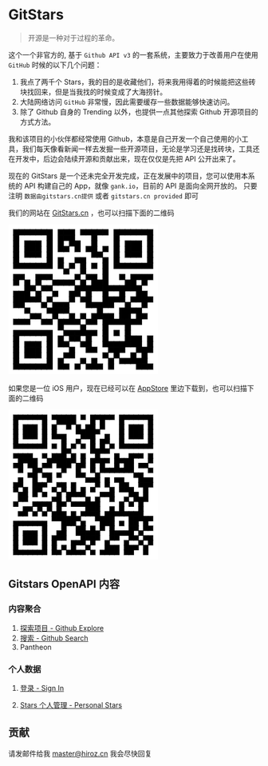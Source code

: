 # GitStars

> 开源是一种对于过程的革命。

这个一个非官方的, 基于 `Github API v3` 的一套系统，主要致力于改善用户在使用 `GitHub` 时候的以下几个问题：

1. 我点了两千个 Stars，我的目的是收藏他们，将来我用得着的时候能把这些砖块找回来，但是当我找的时候变成了大海捞针。
2. 大陆网络访问 `GitHub` 非常慢，因此需要缓存一些数据能够快速访问。
3. 除了 Github 自身的 Trending 以外，也提供一点其他探索 Github 开源项目的方式方法。

我和该项目的小伙伴都经常使用 Github，本意是自己开发一个自己使用的小工具，我们每天像看新闻一样去发掘一些开源项目，无论是学习还是找砖块，工具还在开发中，后边会陆续开源和贡献出来，现在仅仅是先把 API 公开出来了。

现在的 GitStars 是一个还未完全开发完成，正在发展中的项目，您可以使用本系统的 API 构建自己的 App，就像 `gank.io`，目前的 API 是面向全网开放的。
只要注明 `数据由gitstars.cn提供` 或者 `gitstars.cn provided` 即可

我们的网站在 [GitStars.cn](https://gitstars.cn) ，也可以扫描下面的二维码

![GitStars for WEB](images/websites-url.png)

如果您是一位 iOS 用户，现在已经可以在 [AppStore](https://itunes.apple.com/cn/app/gitstars/id1121003796) 里边下载到，也可以扫描下面的二维码

![GitStars for iOS](images/iosapp-url.png)

## Gitstars OpenAPI 内容

### 内容聚合

1. [探索项目 - Github Explore](content-aggregation/github-explore.md)
2. [搜索 - Github Search](content-aggregation/github-search.md)
3. Pantheon

### 个人数据

1. [登录 - Sign In](stars/sign_in.md)

2. [Stars 个人管理 - Personal Stars](stars/personal_stars.md)

## 贡献

请发邮件给我 [master@hiroz.cn](mailto:master@hiroz.cn) 我会尽快回复
